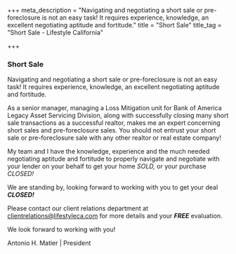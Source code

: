 +++
meta_description = "Navigating and negotiating a short sale or pre-foreclosure is not an easy task! It requires experience, knowledge, an excellent negotiating aptitude and fortitude."
title = "Short Sale"
title_tag = "Short Sale - Lifestyle California"

+++
### Short Sale

Navigating and negotiating a short sale or pre-foreclosure is not an easy task! It requires experience, knowledge, an excellent negotiating aptitude and fortitude.

As a senior manager, managing a Loss Mitigation unit for Bank of America Legacy Asset Servicing Division, along with successfully closing many short sale transactions as a successful realtor, makes me an expert concerning short sales and pre-foreclosure sales. You should not entrust your short sale or pre-foreclosure sale with any other realtor or real estate company!

My team and I have the knowledge, experience and the much needed negotiating aptitude and fortitude to properly navigate and negotiate with your lender on your behalf to get your home _SOLD,_ or your purchase _CLOSED!_

We are standing by, looking forward to working with you to get your deal **_CLOSED!_**

Please contact our client relations department at clientrelations@lifestyleca.com for more details and your **_FREE_** evaluation.

We look forward to working with you!

Antonio H. Matier | President